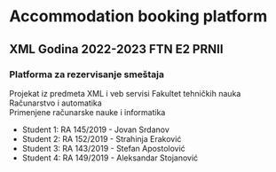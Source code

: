 # Accommodation booking platform

## XML Godina 2022-2023 FTN E2 PRNII  
### Platforma za rezervisanje smeštaja
Projekat iz predmeta XML i veb servisi 
Fakultet tehničkih nauka  
Računarstvo i automatika  
Primenjene računarske nauke i informatika  

* Student 1: RA 145/2019 - Jovan Srdanov  
* Student 2: RA 152/2019 - Strahinja Eraković   
* Student 3: RA 143/2019 - Stefan Apostolović  
* Student 4: RA 149/2019 - Aleksandar Stojanović  
